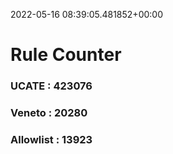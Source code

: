2022-05-16 08:39:05.481852+00:00
# Rule Counter 
 ### UCATE : 423076

 ### Veneto : 20280

 ### Allowlist : 13923